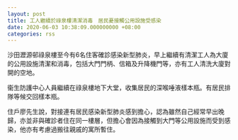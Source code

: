 ```yaml
---
layout: post
title: 工人繼續於祿泉樓清潔消毒　居民憂接觸公用設施受感染
date: 2020-06-03 10:38:09.000000000 +08:00
categories: rss
---
```


沙田瀝源邨祿泉樓至今有6名住客確診感染新型肺炎，早上繼續有清潔工人為大廈的公用設施清潔和消毒，包括大門門柄、信箱及升降機門等，亦有工人清洗大廈對開的空地。

衞生防護中心人員繼續在祿泉樓地下大堂，收集居民的深喉唾液樣本瓶。有居民排隊等候交回樣本瓶。

住戶廖先生說，對接連有居民感染新型肺炎感到擔心，認為雖然自己經常早出晚歸，亦並非與確診者住在同一樓層，但擔心會因為接觸到大門等公用設施而受到感染，他亦有考慮過搬往親戚的寓所暫住。
